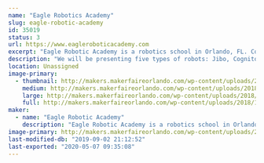 ```yaml
---
name: "Eagle Robotics Academy"
slug: eagle-robotic-academy
id: 35019
status: 3
url: https://www.eagleroboticacademy.com
excerpt: "Eagle Robotic Academy is a robotics school in Orlando, FL. Come and visit us!"
description: "We will be presenting five types of robots: Jibo, Cognitoys Stemosaur, Marty, Meccano, Padbot and Stiquito and their high tech, uses and what they can do. There will be also a prize draw!"
location: Unassigned
image-primary:
  - thumbnail: http://makers.makerfaireorlando.com/wp-content/uploads/2018/10/Eagle-logo-final-FUNDO-BRANCO-180x180px-1-150x150.jpg
    medium: http://makers.makerfaireorlando.com/wp-content/uploads/2018/10/Eagle-logo-final-FUNDO-BRANCO-180x180px-1.jpg
    large: http://makers.makerfaireorlando.com/wp-content/uploads/2018/10/Eagle-logo-final-FUNDO-BRANCO-180x180px-1.jpg
    full: http://makers.makerfaireorlando.com/wp-content/uploads/2018/10/Eagle-logo-final-FUNDO-BRANCO-180x180px-1.jpg
maker:
  - name: "Eagle Robotic Academy"
    description: "Eagle Robotic Academy is a robotics school in Orlando, FL."
image-primary: http://makers.makerfaireorlando.com/wp-content/uploads/2018/10/Eagle-logo-final-FUNDO-BRANCO-180x180px.jpg
last-modified-db: "2019-09-02 21:12:52"
last-exported: "2020-05-07 09:35:08"
---
```

